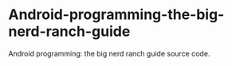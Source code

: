 # Android-programming-the-big-nerd-ranch-guide
Android programming: the big nerd ranch guide source code.
